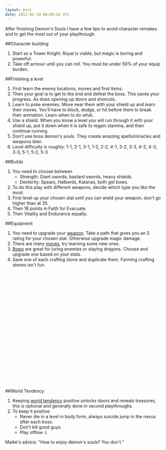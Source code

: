 ```yaml
---
layout: post
date: 2012-02-19 08:00:02 UTC
---
```

After finishing Demon's Souls I have a few tips to avoid character remakes and to get the most out of your playthrough.

##Character building
1. Start as a Tower Knight. Royal is viable, but magic is boring and powerful.
2. Take off armour until you can roll. You must be under 50% of your equip burden.

##Finishing a level
1. First learn the enemy locations, moves and find items.
2. Then your goal is to get to the end and defeat the boss. This saves your progress. As does opening up doors and shorcuts.
3. Learn to poke enemies. Move near them with your shield up and learn their moves. You'll have to block, dodge, or hit before them to break their animation. Learn when to do what.
4. Use a shield. When you know a level you will run through it with your shield up, put it down when it is safe to regain stamina, and then continue running.
5. Don't use boss demon's souls. They create amazing spells/miracles and weapons later.
6. Level difficulty is roughly: 1-1, 2-1, 3-1, 1-2, 2-2, 4-1, 3-2, 3-3, 4-2, 4-3, 3-3, 5-1, 5-2, 5-3

##Builds
1. You need to choose between
	* Strength: Giant swords, bastard swords, heavy shields.
	* Dexterity: Spears, Halberds, Katanas, both get bows.
2. To do this play with different weapons, decide which type you like the most.
3. First level up your chosen stat until you can wield your weapon, don't go higher than at 35.
4. Then 16 points in Faith for Evacuate.
5. Then Vitality and Endurance equally.

##Equipment
1. You need to upgrade your [weapon](http://demonssouls.wikidot.com/weapons). Take a path that gives you an S rating for your chosen stat. Otherwise upgrade magic damage.
2. There are many [moves](http://demonssouls.wikidot.com/move-set), try learning some new ones.
3. [Bows](http://demonssouls.wikidot.com/bow) are great for luring enemies or slaying dragons. Choose and upgrade one based on your stats.
4. Save one of each crafting stone and duplicate them. Farming crafting stones isn't fun.

<object style="height: 390px; width: 640px;">
<param name="movie" value="http://www.youtube.com/v/LotVhqiKtsY?version=3"></param>
<param name="allowFullScreen" value="true"></param>
<param name="allowScriptAccess" value="always"></param>
<embed src="http://www.youtube.com/v/LotVhqiKtsY?version=3" type="application/x-shockwave-flash" allowfullscreen="true" allowScriptAccess="always" width="640" height="360"></embed>
</object>


##World Tendency
1. Keeping [world tendency](http://demonssouls.wikidot.com/world-tendency) positive unlocks doors and reveals treasures, this is optional and generally done in second playthroughs. 
2. To keep it positive
	* Never die in a level in body form, always suicide jump in the nexus after each boss.
	* Don't kill good guys
	* Play offline :(


Maike's advice: "How to enjoy demon's souls? You don't."
